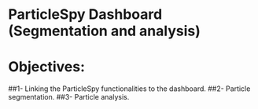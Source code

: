# ParticleSpy Dashboard (Segmentation and analysis)
# Objectives:
##1- Linking the ParticleSpy functionalities to the dashboard.
##2- Particle segmentation.
##3- Particle analysis.

